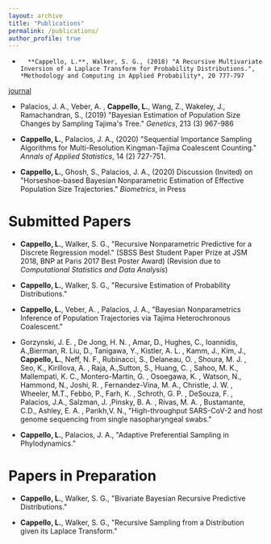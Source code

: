 ```yaml
---
layout: archive
title: "Publications"
permalink: /publications/
author_profile: true
---
```




*	    **Cappello, L.**, Walker, S. G., (2018) "A Recursive Multivariate Inversion of a Laplace Transform for Probability Distributions.", *Methodology and Computing in Applied Probability*, 20 777-797 

[journal](https://link.springer.com/article/10.1007/s11009-017-9587-y)
	    
*  Palacios, J. A., Veber, A. , **Cappello, L.**, Wang, Z., Wakeley, J., Ramachandran, S., (2019) "Bayesian Estimation of Population Size Changes by Sampling Tajima's Tree." *Genetics*, 213 (3) 967-986
	     
* **Cappello, L.**, Palacios, J. A., (2020) "Sequential Importance Sampling Algorithms for Multi-Resolution Kingman-Tajima Coalescent Counting."  *Annals of Applied Statistics*, 14 (2) 727-751.
	      
* **Cappello, L.**, Ghosh, S., Palacios, J. A., (2020) Discussion (Invited) on "Horseshoe-based Bayesian Nonparametric Estimation of Effective Population Size Trajectories." *Biometrics*, in Press



Submitted Papers
======

	    
	
*  **Cappello, L.**, Walker, S. G., "Recursive Nonparametric Predictive for   a Discrete Regression model." (SBSS Best Student Paper Prize at JSM 2018, BNP at Paris 2017 Best Poster Award) (Revision due to *Computational Statistics and Data Analysis*)

* **Cappello, L.**, Walker, S. G., "Recursive Estimation of  Probability Distributions."

* **Cappello, L.**,  Veber, A. , Palacios, J. A., "Bayesian Nonparametrics Inference of Population Trajectories via Tajima Heterochronous Coalescent." 
	   
	
*  Gorzynski, J. E. , De Jong, H. N. , Amar, D., Hughes, C., Ioannidis, A.,Bierman, R. Liu, D., Tanigawa, Y., Kistler, A. L. ,  Kamm, J., Kim, J., **Cappello, L.**,  Neff, N. F., Rubinacci, S., Delaneau, O. , Shoura, M. J. , Seo, K., Kirillova, A. , Raja, A.,Sutton, S., Huang, C. ,  Sahoo, M. K.,  Mallempati, K. C., Montero-Martin, G. , Osoegawa, K. , Watson, N.,  Hammond, N., Joshi, R. ,  Fernandez-Vina, M. A., Christle, J. W. ,  Wheeler, M.T., Febbo,  P., Farh, K. , Schroth, G. P. , DeSouza, F. ,  Palacios, J.A., Salzman, J. ,Pinsky, B. A. , Rivas,  M. A. ,  Bustamante, C.D., Ashley, E. A. ,  Parikh,V. N., "High-throughput SARS-CoV-2 and host genome sequencing from single nasopharyngeal swabs."


* **Cappello, L.**, Palacios, J. A., "Adaptive Preferential Sampling in Phylodynamics."
	


Papers in Preparation
======


    
* **Cappello, L.**, Walker, S. G., "Bivariate Bayesian Recursive Predictive Distributions."
 
     
       
* **Cappello, L.**, Walker, S. G., "Recursive Sampling from a Distribution given its Laplace Transform."
